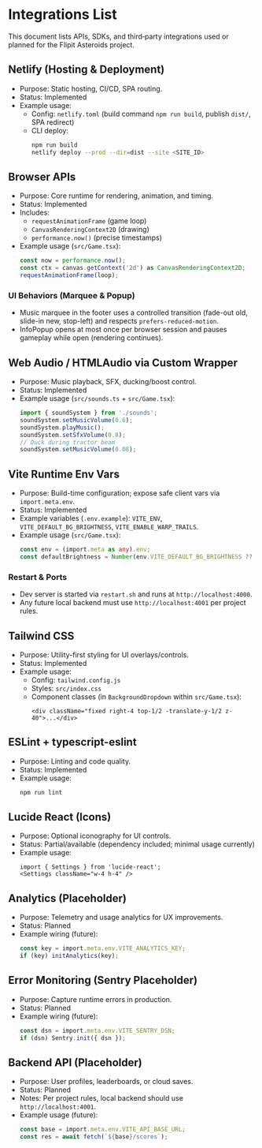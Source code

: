 # Integrations List

This document lists APIs, SDKs, and third‑party integrations used or planned for the Flipit Asteroids project.

## Netlify (Hosting & Deployment)
- Purpose: Static hosting, CI/CD, SPA routing.
- Status: Implemented
- Example usage:
  - Config: `netlify.toml` (build command `npm run build`, publish `dist/`, SPA redirect)
  - CLI deploy:
    ```bash
    npm run build
    netlify deploy --prod --dir=dist --site <SITE_ID>
    ```

## Browser APIs
- Purpose: Core runtime for rendering, animation, and timing.
- Status: Implemented
- Includes:
  - `requestAnimationFrame` (game loop)
  - `CanvasRenderingContext2D` (drawing)
  - `performance.now()` (precise timestamps)
- Example usage (`src/Game.tsx`):
  ```ts
  const now = performance.now();
  const ctx = canvas.getContext('2d') as CanvasRenderingContext2D;
  requestAnimationFrame(loop);
  ```

### UI Behaviors (Marquee & Popup)
- Music marquee in the footer uses a controlled transition (fade-out old, slide-in new, stop-left) and respects `prefers-reduced-motion`.
- InfoPopup opens at most once per browser session and pauses gameplay while open (rendering continues).

## Web Audio / HTMLAudio via Custom Wrapper
- Purpose: Music playback, SFX, ducking/boost control.
- Status: Implemented
- Example usage (`src/sounds.ts` + `src/Game.tsx`):
  ```ts
  import { soundSystem } from './sounds';
  soundSystem.setMusicVolume(0.6);
  soundSystem.playMusic();
  soundSystem.setSfxVolume(0.8);
  // Duck during tractor beam
  soundSystem.setMusicVolume(0.08);
  ```

## Vite Runtime Env Vars
- Purpose: Build-time configuration; expose safe client vars via `import.meta.env`.
- Status: Implemented
- Example variables (`.env.example`): `VITE_ENV`, `VITE_DEFAULT_BG_BRIGHTNESS`, `VITE_ENABLE_WARP_TRAILS`.
- Example usage (`src/Game.tsx`):
  ```ts
  const env = (import.meta as any).env;
  const defaultBrightness = Number(env.VITE_DEFAULT_BG_BRIGHTNESS ?? 0.4);
  ```

### Restart & Ports
- Dev server is started via `restart.sh` and runs at `http://localhost:4000`.
- Any future local backend must use `http://localhost:4001` per project rules.

## Tailwind CSS
- Purpose: Utility-first styling for UI overlays/controls.
- Status: Implemented
- Example usage:
  - Config: `tailwind.config.js`
  - Styles: `src/index.css`
  - Component classes (in `BackgroundDropdown` within `src/Game.tsx`):
    ```tsx
    <div className="fixed right-4 top-1/2 -translate-y-1/2 z-40">...</div>
    ```

## ESLint + typescript-eslint
- Purpose: Linting and code quality.
- Status: Implemented
- Example usage:
  ```bash
  npm run lint
  ```

## Lucide React (Icons)
- Purpose: Optional iconography for UI controls.
- Status: Partial/available (dependency included; minimal usage currently)
- Example usage:
  ```tsx
  import { Settings } from 'lucide-react';
  <Settings className="w-4 h-4" />
  ```

## Analytics (Placeholder)
- Purpose: Telemetry and usage analytics for UX improvements.
- Status: Planned
- Example wiring (future):
  ```ts
  const key = import.meta.env.VITE_ANALYTICS_KEY;
  if (key) initAnalytics(key);
  ```

## Error Monitoring (Sentry Placeholder)
- Purpose: Capture runtime errors in production.
- Status: Planned
- Example wiring (future):
  ```ts
  const dsn = import.meta.env.VITE_SENTRY_DSN;
  if (dsn) Sentry.init({ dsn });
  ```

## Backend API (Placeholder)
- Purpose: User profiles, leaderboards, or cloud saves.
- Status: Planned
- Notes: Per project rules, local backend should use `http://localhost:4001`.
- Example usage (future):
  ```ts
  const base = import.meta.env.VITE_API_BASE_URL;
  const res = await fetch(`${base}/scores`);
  ```

